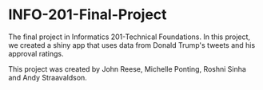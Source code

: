 # INFO-201-Final-Project
The final project in Informatics 201-Technical Foundations. In this project, we created a shiny app that uses data from Donald Trump's tweets and his approval ratings.

This project was created by John Reese, Michelle Ponting, Roshni Sinha and Andy Straavaldson.

